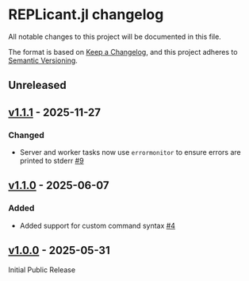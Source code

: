 # REPLicant.jl changelog

All notable changes to this project will be documented in this file.

The format is based on [Keep a Changelog](https://keepachangelog.com/en/1.0.0/),
and this project adheres to [Semantic Versioning](https://semver.org/spec/v2.0.0.html).

## Unreleased

## [v1.1.1] - 2025-11-27

### Changed

- Server and worker tasks now use `errormonitor` to ensure errors are printed to stderr [#9]

## [v1.1.0] - 2025-06-07

### Added

- Added support for custom command syntax [#4]

## [v1.0.0] - 2025-05-31

Initial Public Release


<!-- Links generated by Changelog.jl -->

[v1.0.0]: https://github.com/MichaelHatherly/REPLicant.jl/releases/tag/v1.0.0
[v1.1.0]: https://github.com/MichaelHatherly/REPLicant.jl/releases/tag/v1.1.0
[v1.1.1]: https://github.com/MichaelHatherly/REPLicant.jl/releases/tag/v1.1.1
[#4]: https://github.com/MichaelHatherly/REPLicant.jl/issues/4
[#9]: https://github.com/MichaelHatherly/REPLicant.jl/issues/9

